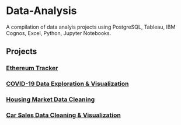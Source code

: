 # Data-Analysis

A compilation of data analyis projects using PostgreSQL, Tableau, IBM Cognos, Excel, Python, Jupyter Notebooks.

## Projects 

### [Ethereum Tracker](https://github.com/DaveRoppo/Data-Analysis/tree/main/COVID19)

### [COVID-19 Data Exploration & Visualization](https://github.com/DaveRoppo/Data-Analysis/tree/main/COVID19)

### [Housing Market Data Cleaning](https://github.com/DaveRoppo/Data-Analysis/tree/main/Housing%20Data)

### [Car Sales Data Cleaning & Visualization](https://github.com/DaveRoppo/Data-Analysis/tree/main/Car%20Sales)
